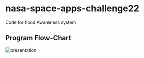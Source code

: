 # nasa-space-apps-challenge22
Code for flood Awareness system

## Program Flow-Chart

![presentation](https://user-images.githubusercontent.com/105515309/193395282-bd8445e5-ecec-4e9d-b913-01b4798f184d.png)
